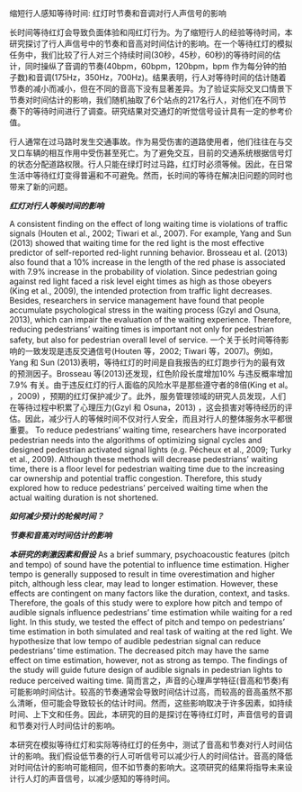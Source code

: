 缩短行人感知等待时间: 红灯时节奏和音调对行人声信号的影响

长时间等待红灯会导致负面体验和闯红灯行为。为了缩短行人的经验等待时间，本研究探讨了行人声信号中的节奏和音高对时间估计的影响。在一个等待红灯的模拟任务中，我们比较了行人对三个持续时间(30秒，45秒，60秒)的等待时间的估计，同时操纵了音调的节奏(40bpm，60bpm，120bpm，bpm 作为每分钟的拍子数)和音调(175Hz，350Hz，700Hz)。结果表明，行人对等待时间的估计随着节奏的减小而减小，但在不同的音高下没有显著差异。为了验证实际交叉口情景下节奏对时间估计的影响，我们随机抽取了6个站点的217名行人，对他们在不同节奏下的等待时间进行了调查。研究结果对交通灯的听觉信号设计具有一定的参考价值。


行人通常在过马路时发生交通事故。作为易受伤害的道路使用者，他们往往在与交叉口车辆的相互作用中受伤甚至死亡。为了避免交互，目前的交通系统根据信号灯的状态分配道路权限。行人只能在绿灯时过马路，红灯时必须等候。因此，在日常生活中等待红灯变得普遍和不可避免。然而，长时间的等待在解决旧问题的同时也带来了新的问题。

***红灯对行人等候时间的影响***

A consistent finding on the effect of long waiting time is violations of traffic signals (Houten et al., 2002; Tiwari et al., 2007). For example, Yang and Sun (2013) showed that waiting time for the red light is the most effective predictor of self-reported red-light running behavior. Brosseau et al. (2013) also found that a 10% increase in the length of the red phase is associated with 7.9% increase in the probability of violation. Since pedestrian going against red light faced a risk level eight times as high as those obeyers (King et al., 2009), the intended protection from traffic light decreases. Besides, researchers in service management have found that people accumulate psychological stress in the waiting process (Gzyl and Osuna, 2013), which can impair the evaluation of the waiting experience. Therefore, reducing pedestrians’ waiting times is important not only for pedestrian safety, but also for pedestrian overall level of service.
一个关于长时间等待影响的一致发现是违反交通信号(Houten 等，2002; Tiwari 等，2007)。例如，Yang 和 Sun (2013)表明，等待红灯的时间是自我报告的红灯跑步行为的最有效的预测因子。Brosseau 等(2013)还发现，红色阶段长度增加10% 与违反概率增加7.9% 有关。由于违反红灯的行人面临的风险水平是那些遵守者的8倍(King et al。 ，2009) ，预期的红灯保护减少了。此外，服务管理领域的研究人员发现，人们在等待过程中积累了心理压力(Gzyl 和 Osuna，2013) ，这会损害对等待经历的评估。因此，减少行人的等候时间不仅对行人安全，而且对行人的整体服务水平都很重要。
To reduce pedestrians’ waiting time, researchers have incorporated pedestrian needs into the algorithms of optimizing signal cycles and designed pedestrian activated signal lights (e.g. Pécheux et al., 2009; Turky et al., 2009). Although these methods will decrease pedestrians’ waiting time, there is a floor level for pedestrian waiting time due to the increasing car ownership and potential traffic congestion. Therefore, this study explored how to reduce pedestrians’ perceived waiting time when the actual waiting duration is not shortened.

***如何减少预计的轮候时间？***

***节奏和音高对时间估计的影响***

***本研究的刺激因素和假设***
As a brief summary, psychoacoustic features (pitch and tempo) of sound have the potential to influence time estimation. Higher tempo is generally supposed to result in time overestimation and higher pitch, although less clear, may lead to longer estimation. However, these effects are contingent on many factors like the duration, context, and tasks. Therefore, the goals of this study were to explore how pitch and tempo of audible signals influence pedestrians’ time estimation while waiting for a red light. 
In this study, we tested the effect of pitch and tempo on pedestrians’ time estimation in both simulated and real task of waiting at the red light. We hypothesize that low tempo of audible pedestrian signal can reduce pedestrians’ time estimation. The decreased pitch may have the same effect on time estimation, however, not as strong as tempo. The findings of the study will guide future design of audible signals in pedestrian lights to reduce perceived waiting time.
简而言之，声音的心理声学特征(音高和节奏)有可能影响时间估计。较高的节奏通常会导致时间估计过高，而较高的音高虽然不那么清晰，但可能会导致较长的估计时间。然而，这些影响取决于许多因素，如持续时间、上下文和任务。因此，本研究的目的是探讨在等待红灯时，声音信号的音调和节奏对行人时间估计的影响。

本研究在模拟等待红灯和实际等待红灯的任务中，测试了音高和节奏对行人时间估计的影响。我们假设低节奏的行人可听信号可以减少行人的时间估计。音高的降低对时间估计的影响可能相同，但不如节奏的影响大。这项研究的结果将指导未来设计行人灯的声音信号，以减少感知的等待时间。